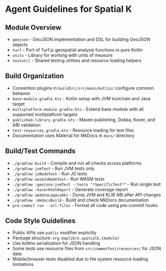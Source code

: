 # Agent Guidelines for Spatial K

## Module Overview

- `geojson` - GeoJSON implementation and DSL for building GeoJSON objects
- `turf` - Port of Turf.js geospatial analysis functions in pure Kotlin
- `units` - Library for working with units of measure
- `testutil` - Shared testing utilities and resource loading helpers

## Build Organization

- Convention plugins in `buildSrc/src/main/kotlin/` configure common behavior
- `base-module.gradle.kts` - Kotlin setup with JVM toolchain and Java target
- `multiplatform-module.gradle.kts` - Extend base module with all supported
  multiplatform targets
- `published-library.gradle.kts` - Maven publishing, Dokka, Kover, and ABI
  validation
- `test-resources.gradle.kts` - Resource loading for test files
- Documentation uses Material for MkDocs in `docs/` directory

## Build/Test Commands

- `./gradlew build` - Compile and run all checks across platforms
- `./gradlew jvmTest` - Run JVM tests only
- `./gradlew jsNodeTest` - Run JS tests
- `./gradlew wasmJsNodeTest` - Run WASM tests
- `./gradlew :geojson:jvmTest --tests "*SpecificTest*"` - Run single test
- `./gradlew :koverHtmlReport` - Generate coverage report
- `./gradlew updateLegacyAbi` - Dump JVM and KLIB ABI after API changes
- `./gradlew :mkdocsBuild` - Build and check MkDocs documentation
- `pre-commit run --all-files` - Format all code using pre-commit hooks

## Code Style Guidelines

- Public APIs use `public` modifier explicitly
- Package structure: `org.maplibre.spatialk.{module}`
- Use kotlinx.serialization for JSON handling
- Some tests use resource files from `src/commonTest/resources/` for JSON data
- Mobile/browser tests disabled due to file system resource loading limitations

